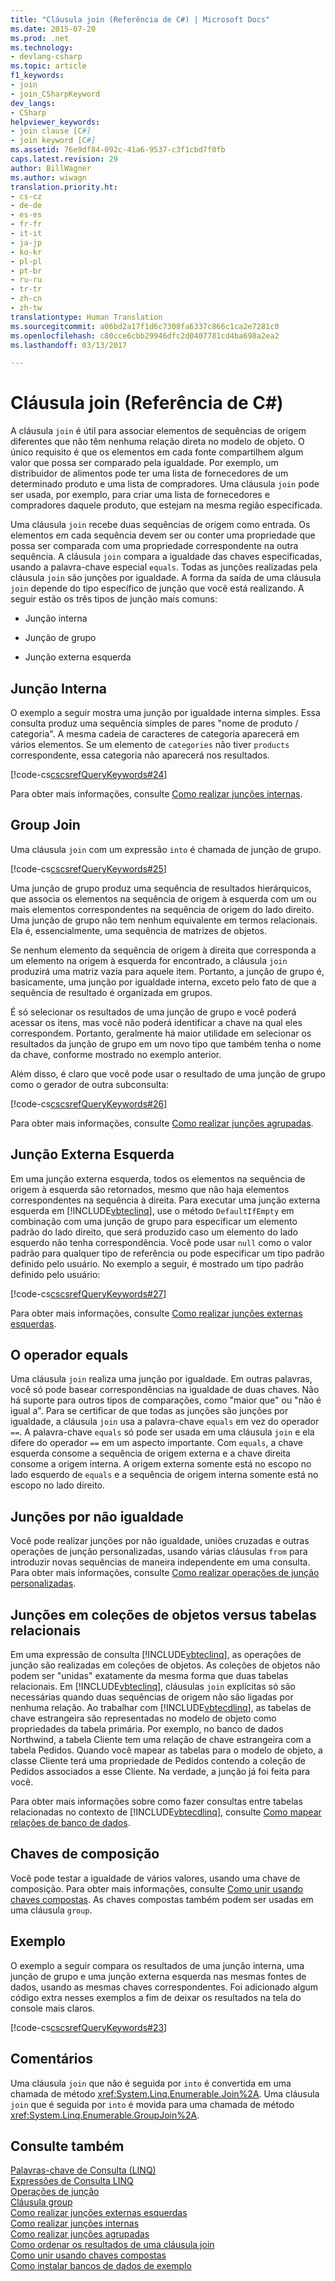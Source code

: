 ```yaml
---
title: "Cláusula join (Referência de C#) | Microsoft Docs"
ms.date: 2015-07-20
ms.prod: .net
ms.technology:
- devlang-csharp
ms.topic: article
f1_keywords:
- join
- join_CSharpKeyword
dev_langs:
- CSharp
helpviewer_keywords:
- join clause [C#]
- join keyword [C#]
ms.assetid: 76e9df84-092c-41a6-9537-c3f1cbd7f0fb
caps.latest.revision: 29
author: BillWagner
ms.author: wiwagn
translation.priority.ht:
- cs-cz
- de-de
- es-es
- fr-fr
- it-it
- ja-jp
- ko-kr
- pl-pl
- pt-br
- ru-ru
- tr-tr
- zh-cn
- zh-tw
translationtype: Human Translation
ms.sourcegitcommit: a06bd2a17f1d6c7308fa6337c866c1ca2e7281c0
ms.openlocfilehash: c80cce6cbb29946dfc2d0407781cd4ba698a2ea2
ms.lasthandoff: 03/13/2017

---
```

# <a name="join-clause-c-reference"></a>Cláusula join (Referência de C#)
A cláusula `join` é útil para associar elementos de sequências de origem diferentes que não têm nenhuma relação direta no modelo de objeto. O único requisito é que os elementos em cada fonte compartilhem algum valor que possa ser comparado pela igualdade. Por exemplo, um distribuidor de alimentos pode ter uma lista de fornecedores de um determinado produto e uma lista de compradores. Uma cláusula `join` pode ser usada, por exemplo, para criar uma lista de fornecedores e compradores daquele produto, que estejam na mesma região especificada.  
  
 Uma cláusula `join` recebe duas sequências de origem como entrada. Os elementos em cada sequência devem ser ou conter uma propriedade que possa ser comparada com uma propriedade correspondente na outra sequência. A cláusula `join` compara a igualdade das chaves especificadas, usando a palavra-chave especial `equals`. Todas as junções realizadas pela cláusula `join` são junções por igualdade. A forma da saída de uma cláusula `join` depende do tipo específico de junção que você está realizando. A seguir estão os três tipos de junção mais comuns:  
  
-   Junção interna  
  
-   Junção de grupo  
  
-   Junção externa esquerda  
  
## <a name="inner-join"></a>Junção Interna  
 O exemplo a seguir mostra uma junção por igualdade interna simples. Essa consulta produz uma sequência simples de pares "nome de produto / categoria". A mesma cadeia de caracteres de categoria aparecerá em vários elementos. Se um elemento de `categories` não tiver `products` correspondente, essa categoria não aparecerá nos resultados.  
  
 [!code-cs[cscsrefQueryKeywords#24](../../../csharp/language-reference/keywords/codesnippet/CSharp/join-clause_1.cs)]  
  
 Para obter mais informações, consulte [Como realizar junções internas](../../../csharp/programming-guide/linq-query-expressions/how-to-perform-inner-joins.md).  
  
## <a name="group-join"></a>Group Join  
 Uma cláusula `join` com um expressão `into` é chamada de junção de grupo.  
  
 [!code-cs[cscsrefQueryKeywords#25](../../../csharp/language-reference/keywords/codesnippet/CSharp/join-clause_2.cs)]  
  
 Uma junção de grupo produz uma sequência de resultados hierárquicos, que associa os elementos na sequência de origem à esquerda com um ou mais elementos correspondentes na sequência de origem do lado direito. Uma junção de grupo não tem nenhum equivalente em termos relacionais. Ela é, essencialmente, uma sequência de matrizes de objetos.  
  
 Se nenhum elemento da sequência de origem à direita que corresponda a um elemento na origem à esquerda for encontrado, a cláusula `join` produzirá uma matriz vazia para aquele item. Portanto, a junção de grupo é, basicamente, uma junção por igualdade interna, exceto pelo fato de que a sequência de resultado é organizada em grupos.  
  
 É só selecionar os resultados de uma junção de grupo e você poderá acessar os itens, mas você não poderá identificar a chave na qual eles correspondem. Portanto, geralmente há maior utilidade em selecionar os resultados da junção de grupo em um novo tipo que também tenha o nome da chave, conforme mostrado no exemplo anterior.  
  
 Além disso, é claro que você pode usar o resultado de uma junção de grupo como o gerador de outra subconsulta:  
  
 [!code-cs[cscsrefQueryKeywords#26](../../../csharp/language-reference/keywords/codesnippet/CSharp/join-clause_3.cs)]  
  
 Para obter mais informações, consulte [Como realizar junções agrupadas](../../../csharp/programming-guide/linq-query-expressions/how-to-perform-grouped-joins.md).  
  
## <a name="left-outer-join"></a>Junção Externa Esquerda  
 Em uma junção externa esquerda, todos os elementos na sequência de origem à esquerda são retornados, mesmo que não haja elementos correspondentes na sequência à direita. Para executar uma junção externa esquerda em [!INCLUDE[vbteclinq](../../../csharp/includes/vbteclinq_md.md)], use o método `DefaultIfEmpty` em combinação com uma junção de grupo para especificar um elemento padrão do lado direito, que será produzido caso um elemento do lado esquerdo não tenha correspondência. Você pode usar `null` como o valor padrão para qualquer tipo de referência ou pode especificar um tipo padrão definido pelo usuário. No exemplo a seguir, é mostrado um tipo padrão definido pelo usuário:  
  
 [!code-cs[cscsrefQueryKeywords#27](../../../csharp/language-reference/keywords/codesnippet/CSharp/join-clause_4.cs)]  
  
 Para obter mais informações, consulte [Como realizar junções externas esquerdas](../../../csharp/programming-guide/linq-query-expressions/how-to-perform-left-outer-joins.md).  
  
## <a name="the-equals-operator"></a>O operador equals  
 Uma cláusula `join` realiza uma junção por igualdade. Em outras palavras, você só pode basear correspondências na igualdade de duas chaves. Não há suporte para outros tipos de comparações, como "maior que" ou "não é igual a". Para se certificar de que todas as junções são junções por igualdade, a cláusula `join` usa a palavra-chave `equals` em vez do operador `==`. A palavra-chave `equals` só pode ser usada em uma cláusula `join` e ela difere do operador `==` em um aspecto importante. Com `equals`, a chave esquerda consome a sequência de origem externa e a chave direita consome a origem interna. A origem externa somente está no escopo no lado esquerdo de `equals` e a sequência de origem interna somente está no escopo no lado direito.  
  
## <a name="non-equijoins"></a>Junções por não igualdade  
 Você pode realizar junções por não igualdade, uniões cruzadas e outras operações de junção personalizadas, usando várias cláusulas `from` para introduzir novas sequências de maneira independente em uma consulta. Para obter mais informações, consulte [Como realizar operações de junção personalizadas](../../../csharp/programming-guide/linq-query-expressions/how-to-perform-custom-join-operations.md).  
  
## <a name="joins-on-object-collections-vs-relational-tables"></a>Junções em coleções de objetos versus tabelas relacionais  
 Em uma expressão de consulta [!INCLUDE[vbteclinq](../../../csharp/includes/vbteclinq_md.md)], as operações de junção são realizadas em coleções de objetos. As coleções de objetos não podem ser "unidas" exatamente da mesma forma que duas tabelas relacionais. Em [!INCLUDE[vbteclinq](../../../csharp/includes/vbteclinq_md.md)], cláusulas `join` explícitas só são necessárias quando duas sequências de origem não são ligadas por nenhuma relação. Ao trabalhar com [!INCLUDE[vbtecdlinq](../../../csharp/includes/vbtecdlinq_md.md)], as tabelas de chave estrangeira são representadas no modelo de objeto como propriedades da tabela primária. Por exemplo, no banco de dados Northwind, a tabela Cliente tem uma relação de chave estrangeira com a tabela Pedidos. Quando você mapear as tabelas para o modelo de objeto, a classe Cliente terá uma propriedade de Pedidos contendo a coleção de Pedidos associados a esse Cliente. Na verdade, a junção já foi feita para você.  
  
 Para obter mais informações sobre como fazer consultas entre tabelas relacionadas no contexto de [!INCLUDE[vbtecdlinq](../../../csharp/includes/vbtecdlinq_md.md)], consulte [Como mapear relações de banco de dados](http://msdn.microsoft.com/library/538def39-8399-46fb-b02d-60ede4e050af).  
  
## <a name="composite-keys"></a>Chaves de composição  
 Você pode testar a igualdade de vários valores, usando uma chave de composição. Para obter mais informações, consulte [Como unir usando chaves compostas](../../../csharp/programming-guide/linq-query-expressions/how-to-join-by-using-composite-keys.md). As chaves compostas também podem ser usadas em uma cláusula `group`.  
  
## <a name="example"></a>Exemplo  
 O exemplo a seguir compara os resultados de uma junção interna, uma junção de grupo e uma junção externa esquerda nas mesmas fontes de dados, usando as mesmas chaves correspondentes. Foi adicionado algum código extra nesses exemplos a fim de deixar os resultados na tela do console mais claros.  
  
 [!code-cs[cscsrefQueryKeywords#23](../../../csharp/language-reference/keywords/codesnippet/CSharp/join-clause_5.cs)]  
  
## <a name="remarks"></a>Comentários  
 Uma cláusula `join` que não é seguida por `into` é convertida em uma chamada de método <xref:System.Linq.Enumerable.Join%2A>. Uma cláusula `join` que é seguida por `into` é movida para uma chamada de método <xref:System.Linq.Enumerable.GroupJoin%2A>.  
  
## <a name="see-also"></a>Consulte também  
 [Palavras-chave de Consulta (LINQ)](../../../csharp/language-reference/keywords/query-keywords.md)   
 [Expressões de Consulta LINQ](../../../csharp/programming-guide/linq-query-expressions/index.md)   
 [Operações de junção](http://msdn.microsoft.com/library/442d176d-028c-4beb-8d22-407d4ef89107)   
 [Cláusula group](../../../csharp/language-reference/keywords/group-clause.md)   
 [Como realizar junções externas esquerdas](../../../csharp/programming-guide/linq-query-expressions/how-to-perform-left-outer-joins.md)   
 [Como realizar junções internas](../../../csharp/programming-guide/linq-query-expressions/how-to-perform-inner-joins.md)   
 [Como realizar junções agrupadas](../../../csharp/programming-guide/linq-query-expressions/how-to-perform-grouped-joins.md)   
 [Como ordenar os resultados de uma cláusula join](../../../csharp/programming-guide/linq-query-expressions/how-to-order-the-results-of-a-join-clause.md)   
 [Como unir usando chaves compostas](../../../csharp/programming-guide/linq-query-expressions/how-to-join-by-using-composite-keys.md)   
 [Como instalar bancos de dados de exemplo](http://msdn.microsoft.com/library/ed1291f6-604c-4972-ae22-0345c6dea12e)
